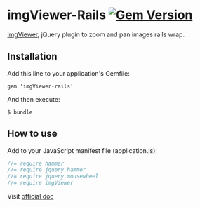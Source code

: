 imgViewer-Rails [![Gem Version][version-badge]][rubygems]
===================

[imgViewer](https://github.com/waynegm/imgViewer), jQuery plugin to zoom and pan images rails wrap.

## Installation

Add this line to your application's Gemfile:

    gem 'imgViewer-rails'

And then execute:

    $ bundle

## How to use

Add to your JavaScript manifest file (application.js):

```js
//= require hammer
//= require jquery.hammer
//= require jquery.mousewheel
//= require imgViewer
```

Visit [official doc](https://github.com/waynegm/imgViewer#documentation)

[version-badge]: https://badge.fury.io/rb/imgViewer-rails.svg
[rubygems]: https://rubygems.org/gems/imgViewer-rails
